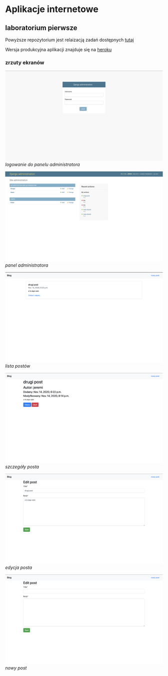 
# Aplikacje internetowe

## laboratorium pierwsze

Powyższe repozytorium jest relaizacją zadań dostępnych [tutaj](https://zacniewski.gitlab.io/teaching/2020-internet-apps/)

Wersja produkcyjna aplikacji znajduje się na [heroku](https://fast-bastion-31270.herokuapp.com)

### zrzuty ekranów

![logowanie do panelu administratora](./screenshots/logowanie_do_panelu.png)
*logowanie do panelu administratora*

![panel administratora](./screenshots/panel_administratora.png)
*panel administratora*

![lista postow](./screenshots/lista_postow.png)
*lista postów*

![szczegoly posta](./screenshots/szczegoly_posta.png)
*szczegóły posta*

![edycja post](./screenshots/edycja_posta.png)
*edycja posta*

![nowy post](./screenshots/nowy_post.png)
*nowy post*
